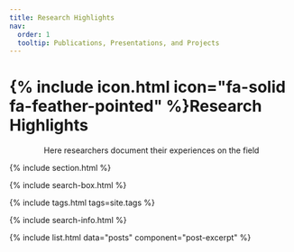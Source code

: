 ```yaml
---
title: Research Highlights
nav:
  order: 1
  tooltip: Publications, Presentations, and Projects
---
```


# {% include icon.html icon="fa-solid fa-feather-pointed" %}Research Highlights

<p style="display: flex;justify-content: center;">
  Here researchers document their experiences on the field
</p>

{% include section.html %}

{% include search-box.html %}

{% include tags.html tags=site.tags %}

{% include search-info.html %}

{% include list.html data="posts" component="post-excerpt" %}

